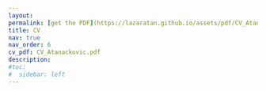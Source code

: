 ```yaml
---
layout: 
permalink: [get the PDF](https://lazaratan.github.io/assets/pdf/CV_Atanackovic.pdf)
title: CV
nav: true
nav_order: 6
cv_pdf: CV_Atanackovic.pdf
description: 
#toc:
#  sidebar: left
---
```

